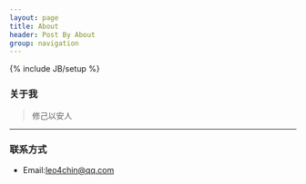 ```yaml
---
layout: page
title: About
header: Post By About
group: navigation
---
```

{% include JB/setup %}

### 关于我
> 修己以安人


---


### 联系方式
* Email:[leo4chin@qq.com][1]


[1]: mailto:leo4chin@qq.com


